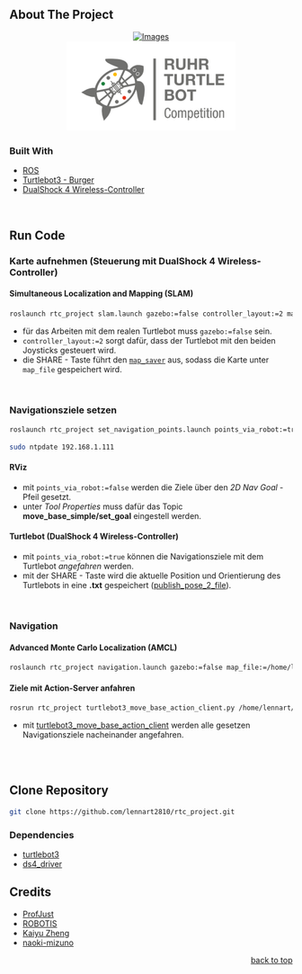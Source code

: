 <div id="top"></div>

## About The Project
<div align="center">
  <a href="https://www.ruhrmasterschool.de/">
    <img src="https://www.w-hs.de/fileadmin/public/_processed_/9/8/csm_RMS-Logo_2020-Pfade_edc8abb46d.jpg" alt="Images" width="500">
  </a>
</div>

<div align="center">
  <a href="https://www.ruhrmasterschool.de/">
    <img src="appendix/rtc.png" alt="Images" width="300">
  </a>
</div>

### Built With
* [ROS](http://wiki.ros.org/)
* [Turtlebot3 - Burger](https://emanual.robotis.com/docs/en/platform/turtlebot3/overview/)
* [DualShock 4 Wireless-Controller](https://www.playstation.com/de-de/accessories/dualshock-4-wireless-controller/)
<br />

## Run Code

### Karte aufnehmen (Steuerung mit DualShock 4 Wireless-Controller)
#### Simultaneous Localization and Mapping (SLAM)
   ```sh
   roslaunch rtc_project slam.launch gazebo:=false controller_layout:=2 map_file:=/home/lennart/catkin_ws/src/rtc_project/maps/Arena
   ```
* für das Arbeiten mit dem realen Turtlebot muss `gazebo:=false` sein.
* `controller_layout:=2` sorgt dafür, dass der Turtlebot mit den beiden Joysticks gesteuert wird.
* die SHARE - Taste führt den [`map_saver`](http://wiki.ros.org/map_server) aus, sodass die Karte unter `map_file` gespeichert wird.
<br />

### Navigationsziele setzen
   ```sh
   roslaunch rtc_project set_navigation_points.launch points_via_robot:=true gazebo:=false controller_layout:=2 map_file:=/home/lennart/catkin_ws/src/rtc_project/maps/Arena.yaml
   ```
   
   ```sh
   sudo ntpdate 192.168.1.111
   ```
   
#### RViz
* mit `points_via_robot:=false` werden die Ziele über den *2D Nav Goal* - Pfeil gesetzt.
* unter *Tool Properties* muss dafür das Topic **move_base_simple/set_goal** eingestell werden.
#### Turtlebot (DualShock 4 Wireless-Controller)
* mit `points_via_robot:=true` können die Navigationsziele mit dem Turtlebot *angefahren* werden.
* mit der SHARE - Taste wird die aktuelle Position und Orientierung des Turtlebots in eine **.txt** gespeichert ([publish_pose_2_file](https://github.com/ProfJust/rtc/blob/master/nodes/ue07_navigation_amcl/publish_pose_2_file.py)). 
<br />

### Navigation
#### Advanced Monte Carlo Localization (AMCL)
   ```sh
   roslaunch rtc_project navigation.launch gazebo:=false map_file:=/home/lennart/catkin_ws/src/rtc_project/maps/Arena.yaml
   ```
#### Ziele mit Action-Server anfahren 
   ```sh
   rosrun rtc_project turtlebot3_move_base_action_client.py /home/lennart/catkin_ws/src/rtc_project/maps/Arena_path.txt
   ```
* mit [turtlebot3_move_base_action_client](https://github.com/ProfJust/rtc/blob/master/nodes/ue07_navigation_amcl/turtlebot3_move_base_action_client.py) werden alle gesetzen Navigationsziele nacheinander angefahren.
<br />

<!---
## Sicherheitsfunktion, falls Marcel wieder nur am Rasen ist ;)
<div align="center">
  <a href="https://github.com/lennart2810/rtc_project/blob/master/scripts/ObjectWarnings.ipynb">
    <img src="appendix/Sicherheitsfunktionen.png" alt="Images" width="500" height="420">
  </a>
</div>
-->

<br />


## Clone Repository
   ```sh
   git clone https://github.com/lennart2810/rtc_project.git
   ```

### Dependencies 
* [turtlebot3](https://github.com/ROBOTIS-GIT/turtlebot3)
* [ds4_driver](https://github.com/naoki-mizuno/ds4_driver)

## Credits
* [ProfJust](https://github.com/ProfJust/rtc)
* [ROBOTIS](https://github.com/ROBOTIS-GIT/turtlebot3)
* [Kaiyu Zheng](https://kaiyuzheng.me/documents/navguide.pdf)
* [naoki-mizuno](https://github.com/naoki-mizuno/ds4_driver)

<p align="right"><a href="#top">back to top</a></p>
